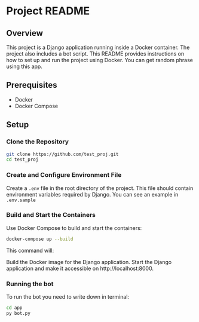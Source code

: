 # Project README

## Overview

This project is a Django application running inside a Docker container. The project also includes a bot script. This README provides instructions on how to set up and run the project using Docker.
You can get random phrase using this app.

## Prerequisites

- Docker
- Docker Compose

## Setup

### Clone the Repository

   ```sh
   git clone https://github.com/test_proj.git
   cd test_proj
```
   
### Create and Configure Environment File

Create a `.env` file in the root directory of the project. This file should contain environment variables required by Django. You can see an example in `.env.sample`

### Build and Start the Containers

Use Docker Compose to build and start the containers:

```bash
docker-compose up --build
```

This command will:

Build the Docker image for the Django application.
Start the Django application and make it accessible on http://localhost:8000.


### Running the bot

To run the bot you need to write down in terminal:

```bash
cd app
py bot.py
```

